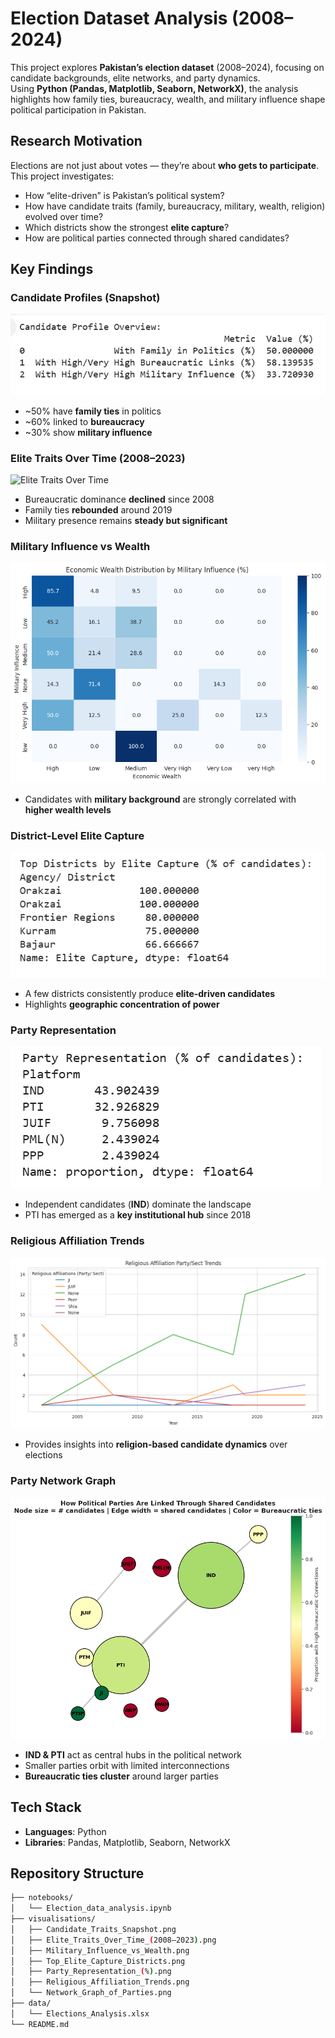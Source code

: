 # Election Dataset Analysis (2008–2024)

This project explores **Pakistan’s election dataset** (2008–2024), focusing on candidate backgrounds, elite networks, and party dynamics.  
Using **Python (Pandas, Matplotlib, Seaborn, NetworkX)**, the analysis highlights how family ties, bureaucracy, wealth, and military influence shape political participation in Pakistan.  

## Research Motivation
Elections are not just about votes — they’re about **who gets to participate**.  
This project investigates:
- How “elite-driven” is Pakistan’s political system?  
- How have candidate traits (family, bureaucracy, military, wealth, religion) evolved over time?  
- Which districts show the strongest **elite capture**?  
- How are political parties connected through shared candidates?  

## Key Findings

### Candidate Profiles (Snapshot)
![Candidate Profiles](visualisations/Candidate_Traits_Snapshot.png)

- ~50% have **family ties** in politics  
- ~60% linked to **bureaucracy**  
- ~30% show **military influence**  

### Elite Traits Over Time (2008–2023)
![Elite Traits Over Time](visualisations/Elite_Traits_Over_Time_(2008–2023).png)

- Bureaucratic dominance **declined** since 2008  
- Family ties **rebounded** around 2019  
- Military presence remains **steady but significant**  

### Military Influence vs Wealth
![Wealth vs Military](visualisations/Military_Influence_vs_Wealth.png)

- Candidates with **military background** are strongly correlated with **higher wealth levels**  

### District-Level Elite Capture
![Elite Districts](visualisations/Top_Elite_Capture_Districts.png)

- A few districts consistently produce **elite-driven candidates**  
- Highlights **geographic concentration of power**  

### Party Representation
![Party Representation](visualisations/Party_Representation_(%).png)

- Independent candidates (**IND**) dominate the landscape  
- PTI has emerged as a **key institutional hub** since 2018  

### Religious Affiliation Trends
![Religious Affiliation](visualisations/Religious_Affiliation_Trends.png)

- Provides insights into **religion-based candidate dynamics** over elections  

### Party Network Graph
![Party Network](visualisations/Network_Graph_of_Parties.png)

- **IND & PTI** act as central hubs in the political network  
- Smaller parties orbit with limited interconnections  
- **Bureaucratic ties cluster** around larger parties  

## Tech Stack

- **Languages**: Python  
- **Libraries**: Pandas, Matplotlib, Seaborn, NetworkX   

## Repository Structure

```bash
├── notebooks/
│   └── Election_data_analysis.ipynb
├── visualisations/
│   ├── Candidate_Traits_Snapshot.png
│   ├── Elite_Traits_Over_Time_(2008–2023).png
│   ├── Military_Influence_vs_Wealth.png
│   ├── Top_Elite_Capture_Districts.png
│   ├── Party_Representation_(%).png
│   ├── Religious_Affiliation_Trends.png
│   └── Network_Graph_of_Parties.png
├── data/
│   └── Elections_Analysis.xlsx
└── README.md
